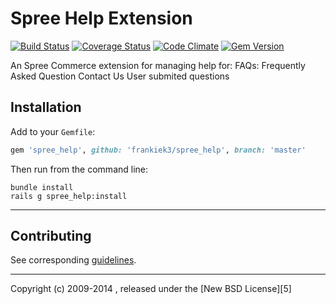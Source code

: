 # Spree Help Extension

[![Build Status](https://travis-ci.org/frankiek3/spree_help.png?branch=master)](https://travis-ci.org/frankiek3/spree_help)
[![Coverage Status](https://coveralls.io/repos/frankiek3/spree_help/badge.png?branch=master)](https://coveralls.io/r/frankiek3/spree_help)
[![Code Climate](https://codeclimate.com/github/frankiek3/spree_help.png)](https://codeclimate.com/github/frankiek3/spree_help)
[![Gem Version](https://badge.fury.io/rb/spree_help.png)](http://badge.fury.io/rb/spree_help)

An Spree Commerce extension for managing help for:
FAQs: Frequently Asked Question
Contact Us
User submited questions

## Installation

Add to your `Gemfile`:

```ruby
gem 'spree_help', github: 'frankiek3/spree_help', branch: 'master'
```

Then run from the command line:

    bundle install
    rails g spree_help:install

---

## Contributing

See corresponding [guidelines][1].

---

Copyright (c) 2009-2014 , released under the [New BSD License][5]

[1]: https://github.com/frankiek3/spree_help/blob/master/CONTRIBUTING.md
